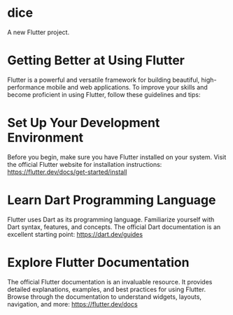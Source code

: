 # dice

A new Flutter project.

# Getting Better at Using Flutter
Flutter is a powerful and versatile framework for building beautiful, high-performance mobile and web applications. To improve your skills and become proficient in using Flutter, follow these guidelines and tips:

# Set Up Your Development Environment
Before you begin, make sure you have Flutter installed on your system. Visit the official Flutter website for installation instructions: https://flutter.dev/docs/get-started/install

# Learn Dart Programming Language
Flutter uses Dart as its programming language. Familiarize yourself with Dart syntax, features, and concepts. The official Dart documentation is an excellent starting point: https://dart.dev/guides

# Explore Flutter Documentation
The official Flutter documentation is an invaluable resource. It provides detailed explanations, examples, and best practices for using Flutter. Browse through the documentation to understand widgets, layouts, navigation, and more: https://flutter.dev/docs